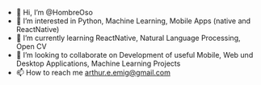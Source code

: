 - 👋 Hi, I’m @HombreOso
- 👀 I’m interested in Python, Machine Learning, Mobile Apps (native and ReactNative)
- 🌱 I’m currently learning ReactNative, Natural Language Processing, Open CV
- 💞️ I’m looking to collaborate on Development of useful Mobile, Web und Desktop Applications, Machine Learning Projects
- 📫 How to reach me arthur.e.emig@gmail.com

<!---
HombreOso/HombreOso is a ✨ special ✨ repository because its `README.md` (this file) appears on your GitHub profile.
You can click the Preview link to take a look at your changes.
--->
